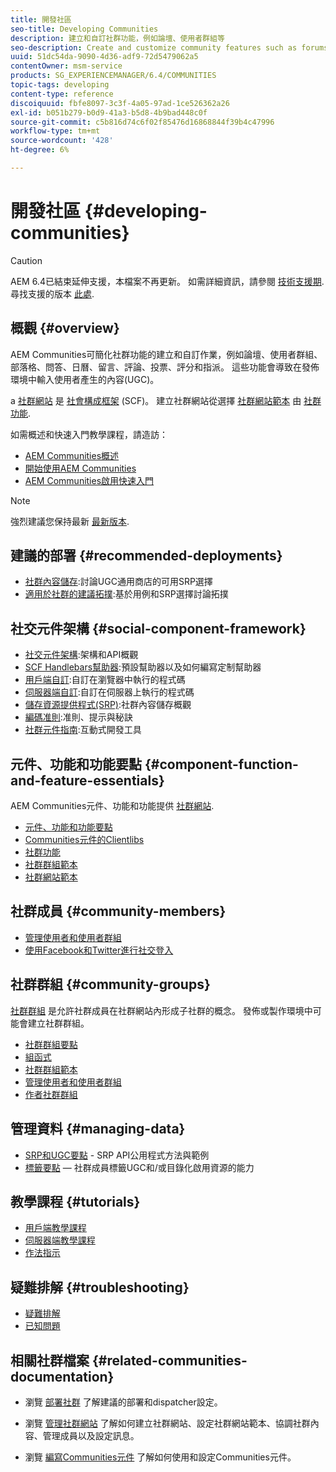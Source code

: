 ```yaml
---
title: 開發社區
seo-title: Developing Communities
description: 建立和自訂社群功能，例如論壇、使用者群組等
seo-description: Create and customize community features such as forums, user groups, and more
uuid: 51dc54da-9090-4d36-adf9-72d5479062a5
contentOwner: msm-service
products: SG_EXPERIENCEMANAGER/6.4/COMMUNITIES
topic-tags: developing
content-type: reference
discoiquuid: fbfe8097-3c3f-4a05-97ad-1ce526362a26
exl-id: b051b279-b0d9-41a3-b5d8-4b9bad448c0f
source-git-commit: c5b816d74c6f02f85476d16868844f39b4c47996
workflow-type: tm+mt
source-wordcount: '428'
ht-degree: 6%

---
```


# 開發社區 {#developing-communities}

>[!CAUTION]
>
>AEM 6.4已結束延伸支援，本檔案不再更新。 如需詳細資訊，請參閱 [技術支援期](https://helpx.adobe.com//tw/support/programs/eol-matrix.html). 尋找支援的版本 [此處](https://experienceleague.adobe.com/docs/).

## 概觀 {#overview}

AEM Communities可簡化社群功能的建立和自訂作業，例如論壇、使用者群組、部落格、問答、日曆、留言、評論、投票、評分和指派。 這些功能會導致在發佈環境中輸入使用者產生的內容(UGC)。

a [社群網站](overview.md#communitiessites) 是 [社會構成框架](scf.md) (SCF)。 建立社群網站從選擇 [社群網站範本](sites-console.md) 由 [社群功能](functions.md).

如需概述和快速入門教學課程，請造訪：

* [AEM Communities概述](overview.md)
* [開始使用AEM Communities](getting-started.md)
* [AEM Communities啟用快速入門](getting-started-enablement.md)

>[!NOTE]
>
>強烈建議您保持最新 [最新版本](deploy-communities.md#latest-releases).

## 建議的部署 {#recommended-deployments}

* [社群內容儲存](working-with-srp.md):討論UGC通用商店的可用SRP選擇
* [適用於社群的建議拓撲](topologies.md):基於用例和SRP選擇討論拓撲

## 社交元件架構 {#social-component-framework}

* [社交元件架構](scf.md):架構和API概觀
* [SCF Handlebars幫助器](handlebars-helpers.md):預設幫助器以及如何編寫定制幫助器
* [用戶端自訂](client-customize.md):自訂在瀏覽器中執行的程式碼
* [伺服器端自訂](server-customize.md):自訂在伺服器上執行的程式碼
* [儲存資源提供程式(SRP)](srp.md):社群內容儲存概觀
* [編碼准則](code-guide.md):准則、提示與秘訣
* [社群元件指南](components-guide.md):互動式開發工具

## 元件、功能和功能要點 {#component-function-and-feature-essentials}

AEM Communities元件、功能和功能提供 [社群網站](sites-console.md).

* [元件、功能和功能要點](essentials.md)
* [Communities元件的Clientlibs](clientlibs.md)
* [社群功能](functions.md)
* [社群群組範本](tools-groups.md)
* [社群網站範本](sites.md)

## 社群成員 {#community-members}

* [管理使用者和使用者群組](users.md)
* [使用Facebook和Twitter進行社交登入](social-login.md)

## 社群群組 {#community-groups}

[社群群組](overview.md#communitygroups) 是允許社群成員在社群網站內形成子社群的概念。 發佈或製作環境中可能會建立社群群組。

* [社群群組要點](essentials-groups.md)
* [組函式](functions.md#groups-function)
* [社群群組範本](tools-groups.md)
* [管理使用者和使用者群組](users.md)
* [作者社群群組](creating-groups.md)

## 管理資料 {#managing-data}

* [SRP和UGC要點](srp-and-ugc.md) - SRP API公用程式方法與範例
* [標籤要點](tag.md)  — 社群成員標籤UGC和/或目錄化啟用資源的能力

## 教學課程 {#tutorials}

* [用戶端教學課程](tutorials.md#client-side-customization)
* [伺服器端教學課程](tutorials.md#server-side-customization)
* [作法指示](tutorials.md#how-to-instructions)

## 疑難排解 {#troubleshooting}

* [疑難排解](troubleshooting.md)
* [已知問題](/help/release-notes/known-issues.md)

## 相關社群檔案 {#related-communities-documentation}

* 瀏覽 [部署社群](deploy-communities.md) 了解建議的部署和dispatcher設定。

* 瀏覽 [管理社群網站](administer-landing.md) 了解如何建立社群網站、設定社群網站範本、協調社群內容、管理成員以及設定訊息。

* 瀏覽 [編寫Communities元件](author-communities.md) 了解如何使用和設定Communities元件。
